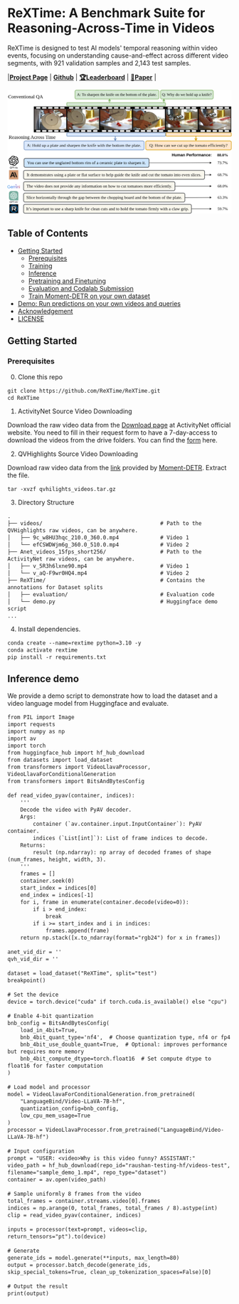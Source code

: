 # ReXTime: A Benchmark Suite for Reasoning-Across-Time in Videos

ReXTime is designed to test AI models' temporal reasoning within video events, focusing on understanding cause-and-effect across different video segments, with 921 validation samples and 2,143 test samples.

|[**Project Page**](https://rextime.github.io/) | [**Github**](https://github.com/ReXTime/ReXTime) | [**🏆Leaderboard**](https://eval.ai/web/challenges/challenge-page/2326/overview) | [**📖Paper**]() |

![Teaser](./images/teaser_v5.png)

## Table of Contents

* [Getting Started](#getting-started)
    * [Prerequisites](#prerequisites)
    * [Training](#training)
    * [Inference](#inference)
    * [Pretraining and Finetuning](#pretraining-and-finetuning)
    * [Evaluation and Codalab Submission](#evaluation-and-codalab-submission)
    * [Train Moment-DETR on your own dataset](#train-moment-detr-on-your-own-dataset)
* [Demo: Run predictions on your own videos and queries](#run-predictions-on-your-own-videos-and-queries)
* [Acknowledgement](#acknowledgement)
* [LICENSE](#license)

## Getting Started 

### Prerequisites
0. Clone this repo

```
git clone https://github.com/ReXTime/ReXTime.git
cd ReXTime
```

1. ActivityNet Source Video Downloading

Download the raw video data from the [Download page](http://activity-net.org/download.html) at ActivityNet official website. You need to fill in their request form to have a 7-day-access to download the videos from the drive folders. You can find the [form](https://docs.google.com/forms/d/e/1FAIpQLSeKaFq9ZfcmZ7W0B0PbEhfbTHY41GeEgwsa7WobJgGUhn4DTQ/viewform) here.

2. QVHighlights Source Video Downloading

Download raw video data from the [link]((https://nlp.cs.unc.edu/data/jielei/qvh/qvhilights_videos.tar.gz)) provided by [Moment-DETR](https://github.com/jayleicn/moment_detr). Extract the file.
```
tar -xvzf qvhilights_videos.tar.gz
```

3. Directory Structure

```
.
├── videos/                                     # Path to the QVHighlights raw videos, can be anywhere.
│   ├── 9c_w8HU3hqc_210.0_360.0.mp4             # Video 1
│   └── efCSWDWjm6g_360.0_510.0.mp4             # Video 2
├── Anet_videos_15fps_short256/                 # Path to the ActivityNet raw videos, can be anywhere.
│   ├── v_5R3h6lxne90.mp4                       # Video 1
│   └── v_aQ-F9wr0HQ4.mp4                       # Video 2
├── ReXTime/                                    # Contains the annotations for Dataset splits
│   ├── evaluation/                             # Evaluation code
│   └── demo.py                                 # Huggingface demo script
...
```

4. Install dependencies.

```
conda create --name=rextime python=3.10 -y
conda activate rextime
pip install -r requirements.txt
```

## Inference demo
We provide a demo script to demonstrate how to load the dataset and a video language model from Huggingface and evaluate.

```
from PIL import Image
import requests
import numpy as np
import av
import torch
from huggingface_hub import hf_hub_download
from datasets import load_dataset
from transformers import VideoLlavaProcessor, VideoLlavaForConditionalGeneration
from transformers import BitsAndBytesConfig

def read_video_pyav(container, indices):
    '''
    Decode the video with PyAV decoder.
    Args:
        container (`av.container.input.InputContainer`): PyAV container.
        indices (`List[int]`): List of frame indices to decode.
    Returns:
        result (np.ndarray): np array of decoded frames of shape (num_frames, height, width, 3).
    '''
    frames = []
    container.seek(0)
    start_index = indices[0]
    end_index = indices[-1]
    for i, frame in enumerate(container.decode(video=0)):
        if i > end_index:
            break
        if i >= start_index and i in indices:
            frames.append(frame)
    return np.stack([x.to_ndarray(format="rgb24") for x in frames])

anet_vid_dir = ''
qvh_vid_dir = ''

dataset = load_dataset("ReXTime", split="test")
breakpoint()

# Set the device
device = torch.device("cuda" if torch.cuda.is_available() else "cpu")

# Enable 4-bit quantization
bnb_config = BitsAndBytesConfig(
    load_in_4bit=True,
    bnb_4bit_quant_type='nf4',  # Choose quantization type, nf4 or fp4
    bnb_4bit_use_double_quant=True,  # Optional: improves performance but requires more memory
    bnb_4bit_compute_dtype=torch.float16  # Set compute dtype to float16 for faster computation
)

# Load model and processor
model = VideoLlavaForConditionalGeneration.from_pretrained(
    "LanguageBind/Video-LLaVA-7B-hf",
    quantization_config=bnb_config,
    low_cpu_mem_usage=True
)
processor = VideoLlavaProcessor.from_pretrained("LanguageBind/Video-LLaVA-7B-hf")

# Input configuration
prompt = "USER: <video>Why is this video funny? ASSISTANT:"
video_path = hf_hub_download(repo_id="raushan-testing-hf/videos-test", filename="sample_demo_1.mp4", repo_type="dataset")
container = av.open(video_path)

# Sample uniformly 8 frames from the video
total_frames = container.streams.video[0].frames
indices = np.arange(0, total_frames, total_frames / 8).astype(int)
clip = read_video_pyav(container, indices)

inputs = processor(text=prompt, videos=clip, return_tensors="pt").to(device)

# Generate
generate_ids = model.generate(**inputs, max_length=80)
output = processor.batch_decode(generate_ids, skip_special_tokens=True, clean_up_tokenization_spaces=False)[0]

# Output the result
print(output)

```

<!--
**GTR-Benchmark/GTR-Benchmark** is a ✨ _special_ ✨ repository because its `README.md` (this file) appears on your GitHub profile.

Here are some ideas to get you started:

- 🔭 I’m currently working on ...
- 🌱 I’m currently learning ...
- 👯 I’m looking to collaborate on ...
- 🤔 I’m looking for help with ...
- 💬 Ask me about ...
- 📫 How to reach me: ...
- 😄 Pronouns: ...
- ⚡ Fun fact: ...
-->

